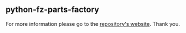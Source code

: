 ## python-fz-parts-factory

For more information please go to the [repository's website](raptor7762.github.io/python-fz-parts-factory/). Thank you.
